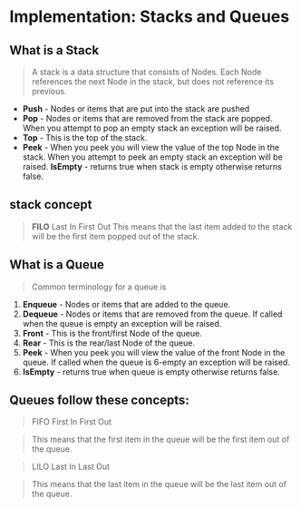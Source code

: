 # Implementation: Stacks and Queues

## What is a Stack

> A stack is a data structure that consists of Nodes. Each Node references the next Node in the stack, but does not reference its previous.
* **Push** - Nodes or items that are put into the stack are pushed
* **Pop** - Nodes or items that are removed from the stack are popped. When you attempt to pop an empty stack an exception will be raised.
* **Top** - This is the top of the stack.
 * **Peek** - When you peek you will view the value of the top Node in the stack. When you attempt to peek an empty stack an exception will be raised.
**IsEmpty** - returns true when stack is empty otherwise returns false.

## stack concept

> **FILO**
> Last In First Out
> This means that the last item added to the stack will be the first item popped out of the stack.

## What is a Queue

> Common terminology for a queue is

1. **Enqueue** - Nodes or items that are added to the queue.
2. **Dequeue** - Nodes or items that are removed from the queue. If called when the queue is empty an exception will be raised.
3. **Front** - This is the front/first Node of the queue.
4. **Rear** - This is the rear/last Node of the queue.
5. **Peek** - When you peek you will view the value of the front Node in the queue. If called when the queue is 6-empty an exception will be raised.
7. **IsEmpty** - returns true when queue is empty otherwise returns false.

## Queues follow these concepts:

> FIFO First In First Out

> This means that the first item in the queue will be the first item out of the queue.

> LILO Last In Last Out

> This means that the last item in the queue will be the last item out of the queue.